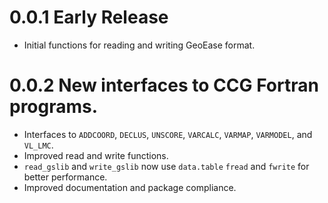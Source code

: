 # 0.0.1 Early Release

* Initial functions for reading and writing GeoEase format.

# 0.0.2 New interfaces to CCG Fortran programs.

* Interfaces to `ADDCOORD`, `DECLUS`, `UNSCORE`, `VARCALC`, `VARMAP`, `VARMODEL`, and `VL_LMC`.
* Improved read and write functions.
* `read_gslib` and `write_gslib` now use `data.table` `fread` and `fwrite` for better performance.
* Improved documentation and package compliance.

